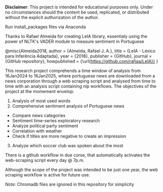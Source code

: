 __Disclaimer__: This project is intended for educational purposes only. Under no circumstances should the content be used, replicated, or distributed without the explicit authorization of the author.

Run install_packages files via Anaconda

Thanks to Rafael Almeida for creating LeIA library, essentialy using the power of NLTK's VADER module to measure sentiment in Portuguese

@misc{Almeida2018,
  author = {Almeida, Rafael J. A.},
  title = {LeIA - Léxico para Inferência Adaptada},
  year = {2018},
  publisher = {GitHub},
  journal = {GitHub repository},
  howpublished = {\url{https://github.com/rafjaa/LeIA}}
}

This research project comprehends a time window of analysis from 16Jan2024 to 16Jan2025, where portuguese news are downloaded from a news corporation through a web scraping script and analysed from time to time with an analysis script containing nlp workflows. The objectives of the project at the momement envelop: 


1) Analysis of most used words
2) Comprehensive sentiment analysis of Portuguese news
* Compare news categories
* Sentiment time-series exploratory research
* Analyze political party sentiment
* Correlation with weather
* Check if titles are more negative to create an impression
3) Analyze which soccer club was spoken about the most

There is a github workflow in due corse, that automatically activates the web-scraping script every day @ 7p.m.

Although the scope of the project was intended to be just one year, the web scraping workflow is active for future use.

*Note*: Chromadb files are ignored in this repository for simplicity